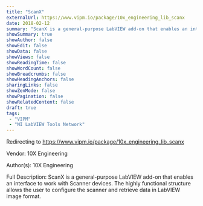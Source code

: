 ```yaml
---
title: "ScanX"
externalUrl: https://www.vipm.io/package/10x_engineering_lib_scanx
date: 2018-02-12
summary: "ScanX is a general-purpose LabVIEW add-on that enables an interface to work with Scanner devices."
showSummary: true
showAuthor: false
showEdit: false
showData: false
showViews: false
showReadingTime: false
showWordCount: false
showBreadcrumbs: false
showHeadingAnchors: false
sharingLinks: false
showZenMode: false
showPagination: false
showRelatedContent: false
draft: true
tags:
 - "VIPM"
 - "NI LabVIEW Tools Network"
---
```


Redirecting to https://www.vipm.io/package/10x_engineering_lib_scanx

Vendor: 10X Engineering

Author(s): 10X Engineering
 
Full Description:
ScanX is a general-purpose LabVIEW add-on that enables an interface to work with Scanner devices. 
The highly functional structure allows the user to configure the scanner and retrieve data in LabVIEW image format.